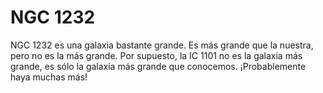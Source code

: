 # NGC 1232

NGC 1232 es una galaxia bastante grande. Es más grande que la nuestra, pero no
es la más grande. Por supuesto, la IC 1101 no es la galaxia más grande, es sólo
la galaxia más grande que conocemos. ¡Probablemente haya muchas más!
